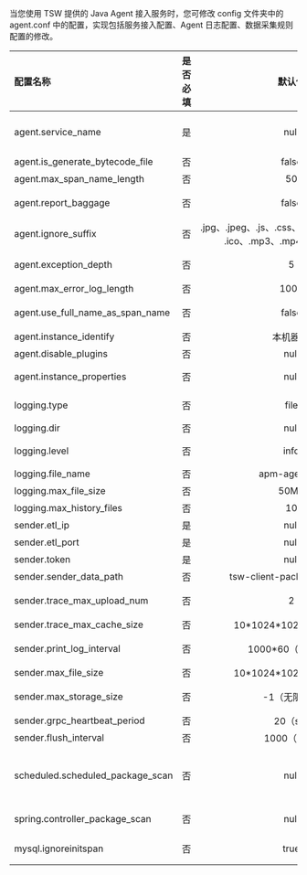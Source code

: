 当您使用 TSW 提供的 Java Agent 接入服务时，您可修改 config 文件夹中的 agent.conf 中的配置，实现包括服务接入配置、Agent 日志配置、数据采集规则配置的修改。

| 配置名称 | 是否必填 | 默认值|意义 |
| :--- | :---:  | :---: | :--- |
| agent.service_name | 是 | null| 覆盖顺序：用户设置 > spring.application.name > main class所在类名 |
| agent.is_generate_bytecode_file | 否 | false| 是否生成改动后的 class 文件 |
| agent.max_span_name_length | 否 | 50| span name 最大字符长度 |
| agent.report_baggage | 否 | false|是否上报 span 结构中的 baggage 中内容   |
| agent.ignore_suffix | 否 | .jpg、.jpeg、.js、.css、.png、.bmp、.gif、<br>.ico、.mp3、.mp4、.html、.svg |当 requestURI 中出现这些后缀时，不拦截这个请求|
| agent.exception_depth | 否 | 5  | 当出现错误日志时，exception 截取多少层 |
|agent.max_error_log_length |否| 1000| 错误日志最大字符长度|
| agent.use_full_name_as_span_name |否| false|  是否使用全类名+ 参数全类名作为 span name|
|agent.instance_identify  |否| 本机器 IP | ipv4、eth0 网卡 |
|agent.disable_plugins  |否| null |  不采集调用链 plugin |
|agent.instance_properties  |否| null |实例自定义属性，填写示意： [key1:value2;key2:value2] |
|logging.type  |否| file | 日志输出到文件还是控制台：file,system |
|logging.dir  |否| null | 日志输出路径 |
|logging.level  |否| info | 日志输出级别：debug, info, warn, error |
|logging.file_name  |否| apm-agent.log | 日志文件名称 |
|logging.max_file_size  |否| 50MB | 单个日志文件最大容量  |
|logging.max_history_files| 否| 10| 日志历史文件个数|
|sender.etl_ip| 是 |     null   |   数据收集端 IP   |
|sender.etl_port| 是 |    null      |  数据收集端 port   |
|sender.token| 是 |       null   |    收集端鉴权 token   |
|sender.sender_data_path| 否 |      tsw-client-package/sender/    |  本地数据存放路径     |
|sender.trace_max_upload_num| 否 |    2      |  发送 trace 数据使用线程数据量    |
|sender.trace_max_cache_size| 否 |     10\*1024\*1024（10MB）     |   trace 内存缓冲区大小    |
|sender.print_log_interval| 否 |      1000\*60（60min）   |    发送数据日志在 info 级别下打印时间间隔   |
|sender.max_file_size| 否 |      10\*1024\*1024（10MB）    |    磁盘单个数据文件大小   |
|sender.max_storage_size| 否 |      -1（无限制）   |   1024\*1024\*1024（1GB）磁盘单个类型总数据限制   |
|sender.grpc_heartbeat_period| 否 |      20（s）   |    上报连接心跳检查周期   |
|sender.flush_interval| 否 |      1000（ms）  |    磁盘刷盘间隔   |
|scheduled.scheduled_package_scan |  否  | null  | @EnableScheduling 扫描包及子报，注意 @EnableScheduling 与 @Scheduled 需要在同一类|
|spring.controller_package_scan | 否 | null  |     @Controlle/@RestController 扫描包路径   |
|mysql.ignoreinitspan | 否  |   true | 忽略在数据库初始化连接时产生的 span|
